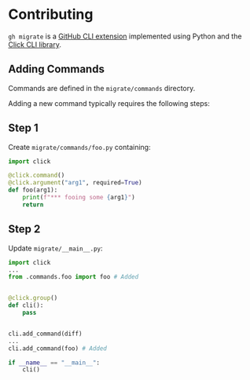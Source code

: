 # Contributing

`gh migrate` is a [GitHub CLI extension]() implemented using Python and the [Click CLI library]().

## Adding Commands

Commands are defined in the `migrate/commands` directory.

Adding a new command typically requires the following steps:

## Step 1

Create `migrate/commands/foo.py` containing:

```python
import click

@click.command()
@click.argument("arg1", required=True)
def foo(arg1):
    print(f"*** fooing some {arg1}")
    return
```

## Step 2

Update `migrate/__main__.py`:

```python
import click
...
from .commands.foo import foo # Added


@click.group()
def cli():
    pass


cli.add_command(diff)
...
cli.add_command(foo) # Added

if __name__ == "__main__":
    cli()
```
